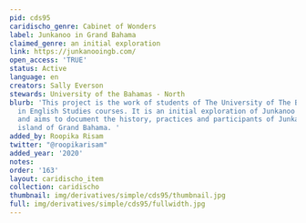 ```yaml
---
pid: cds95
caridischo_genre: Cabinet of Wonders
label: Junkanoo in Grand Bahama
claimed_genre: an initial exploration
link: https://junkanooingb.com/
open_access: 'TRUE'
status: Active
language: en
creators: Sally Everson
stewards: University of the Bahamas - North
blurb: 'This project is the work of students of The University of The Bahamas-North,
  in English Studies courses. It is an initial exploration of Junkanoo in Grand Bahama,
  and aims to document the history, practices and participants of Junkanoo on the
  island of Grand Bahama. '
added_by: Roopika Risam
twitter: "@roopikarisam"
added_year: '2020'
notes:
order: '163'
layout: caridischo_item
collection: caridischo
thumbnail: img/derivatives/simple/cds95/thumbnail.jpg
full: img/derivatives/simple/cds95/fullwidth.jpg
---
```

